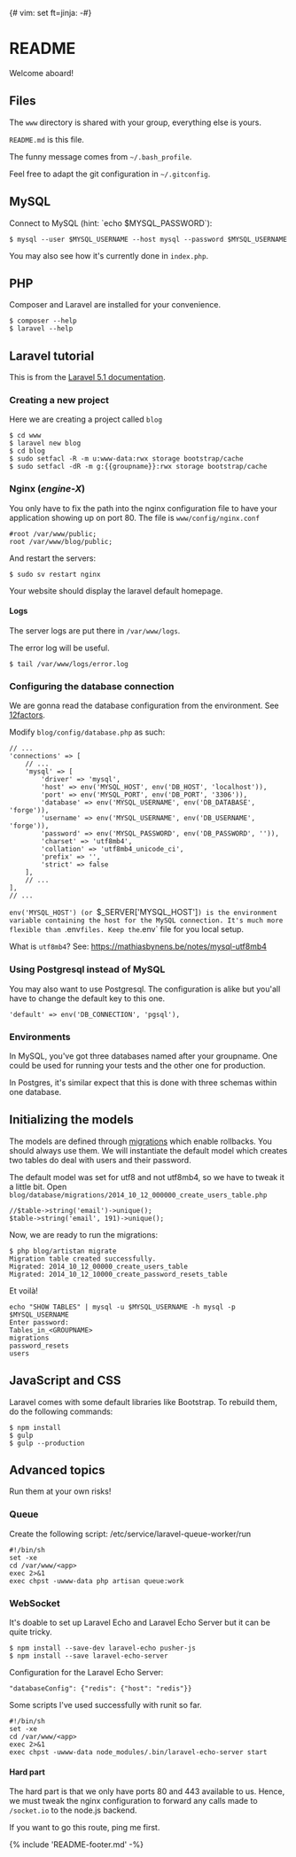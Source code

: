 {# vim: set ft=jinja: -#}
# README

Welcome aboard!

## Files

The `www` directory is shared with your group, everything else is yours.

`README.md` is this file.

The funny message comes from `~/.bash_profile`.

Feel free to adapt the git configuration in `~/.gitconfig`.

## MySQL

Connect to MySQL (hint: \`echo \$MYSQL_PASSWORD\`):

    $ mysql --user $MYSQL_USERNAME --host mysql --password $MYSQL_USERNAME

You may also see how it's currently done in `index.php`.


## PHP

Composer and Laravel are installed for your convenience.

    $ composer --help
    $ laravel --help


## Laravel tutorial

This is from the [Laravel 5.1 documentation](http://laravel.com/docs/5.1).

### Creating a new project

Here we are creating a project called `blog`

    $ cd www
    $ laravel new blog
    $ cd blog
    $ sudo setfacl -R -m u:www-data:rwx storage bootstrap/cache
    $ sudo setfacl -dR -m g:{{groupname}}:rwx storage bootstrap/cache


### Nginx (_engine-X_)

You only have to fix the path into the nginx configuration file to have your
application showing up on port 80. The file is `www/config/nginx.conf`

    #root /var/www/public;
    root /var/www/blog/public;

And restart the servers:

    $ sudo sv restart nginx

Your website should display the laravel default homepage.


#### Logs

The server logs are put there in `/var/www/logs`.

The error log will be useful.

    $ tail /var/www/logs/error.log

### Configuring the database connection

We are gonna read the database configuration from the environment. See
[12factors](http://12factor.net/config).

Modify `blog/config/database.php` as such:

    // ...
    'connections' => [
        // ...
        'mysql' => [
            'driver' => 'mysql',
            'host' => env('MYSQL_HOST', env('DB_HOST', 'localhost')),
            'port' => env('MYSQL_PORT', env('DB_PORT', '3306')),
            'database' => env('MYSQL_USERNAME', env('DB_DATABASE', 'forge')),
            'username' => env('MYSQL_USERNAME', env('DB_USERNAME', 'forge')),
            'password' => env('MYSQL_PASSWORD', env('DB_PASSWORD', '')),
            'charset' => 'utf8mb4',
            'collation' => 'utf8mb4_unicode_ci',
            'prefix' => '',
            'strict' => false
        ],
        // ...
    ],
    // ...

`env('MYSQL_HOST') (or `$_SERVER['MYSQL_HOST']`) is the environment variable
containing the host for the MySQL connection. It's much more flexible than
`.env` files. Keep the `.env` file for you local setup.

What is `utf8mb4`? See: https://mathiasbynens.be/notes/mysql-utf8mb4

### Using Postgresql instead of MySQL

You may also want to use Postgresql. The configuration is alike but you'all have
to change the default key to this one.

    'default' => env('DB_CONNECTION', 'pgsql'),

### Environments

In MySQL, you've got three databases named after your groupname. One could be
used for running your tests and the other one for production.

In Postgres, it's similar expect that this is done with three schemas within
one database.


## Initializing the models

The models are defined through
[migrations](http://laravel.com/docs/5.1/migrations) which enable rollbacks.
You should always use them. We will instantiate the default model which creates
two tables do deal with users and their password.

The default model was set for utf8 and not utf8mb4, so we have to tweak it a
little bit. Open `blog/database/migrations/2014_10_12_000000_create_users_table.php`

    //$table->string('email')->unique();
    $table->string('email', 191)->unique();

Now, we are ready to run the migrations:

    $ php blog/artistan migrate
    Migration table created successfully.
    Migrated: 2014_10_12_00000_create_users_table
    Migrated: 2014_10_12_10000_create_password_resets_table

Et voilà!

    echo "SHOW TABLES" | mysql -u $MYSQL_USERNAME -h mysql -p $MYSQL_USERNAME
    Enter password:
    Tables_in_<GROUPNAME>
    migrations
    password_resets
    users

## JavaScript and CSS

Laravel comes with some default libraries like Bootstrap. To rebuild them, do
the following commands:

    $ npm install
    $ gulp
    $ gulp --production

## Advanced topics

Run them at your own risks!

### Queue

Create the following script: /etc/service/laravel-queue-worker/run

    #!/bin/sh
    set -xe
    cd /var/www/<app>
    exec 2>&1
    exec chpst -uwww-data php artisan queue:work


### WebSocket

It's doable to set up Laravel Echo and Laravel Echo Server but it can be quite
tricky.

    $ npm install --save-dev laravel-echo pusher-js
    $ npm install --save laravel-echo-server

Configuration for the Laravel Echo Server:

    "databaseConfig": {"redis": {"host": "redis"}}

Some scripts I've used successfully with runit so far.

    #!/bin/sh
    set -xe
    cd /var/www/<app>
    exec 2>&1
    exec chpst -uwww-data node_modules/.bin/laravel-echo-server start

#### Hard part

The hard part is that we only have ports 80 and 443 available to us. Hence, we
must tweak the nginx configuration to forward any calls made to `/socket.io` to
the node.js backend.

If you want to go this route, ping me first.

{% include 'README-footer.md' -%}
